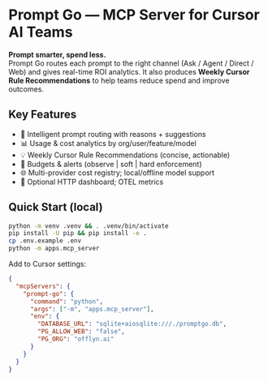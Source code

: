 # Prompt Go — MCP Server for Cursor AI Teams
**Prompt smarter, spend less.**  
Prompt Go routes each prompt to the right channel (Ask / Agent / Direct / Web) and gives real-time ROI analytics. It also produces **Weekly Cursor Rule Recommendations** to help teams reduce spend and improve outcomes.

## Key Features
- 🔀 Intelligent prompt routing with reasons + suggestions
- 📊 Usage & cost analytics by org/user/feature/model
- 💡 Weekly Cursor Rule Recommendations (concise, actionable)
- 💸 Budgets & alerts (observe | soft | hard enforcement)
- 🌐 Multi-provider cost registry; local/offline model support
- 🧰 Optional HTTP dashboard; OTEL metrics

## Quick Start (local)
```bash
python -m venv .venv && . .venv/bin/activate
pip install -U pip && pip install -e .
cp .env.example .env
python -m apps.mcp_server
```

Add to Cursor settings:
```json
{
  "mcpServers": {
    "prompt-go": {
      "command": "python",
      "args": ["-m", "apps.mcp_server"],
      "env": {
        "DATABASE_URL": "sqlite+aiosqlite:///./promptgo.db",
        "PG_ALLOW_WEB": "false",
        "PG_ORG": "offlyn.ai"
      }
    }
  }
}
```

